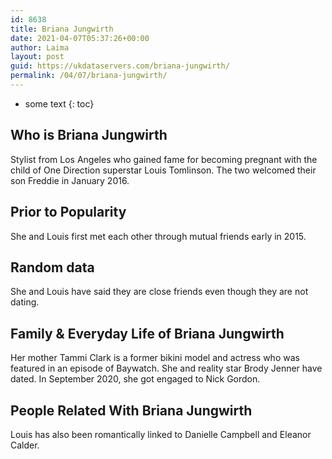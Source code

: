 ```yaml
---
id: 8638
title: Briana Jungwirth
date: 2021-04-07T05:37:26+00:00
author: Laima
layout: post
guid: https://ukdataservers.com/briana-jungwirth/
permalink: /04/07/briana-jungwirth/
---
```


* some text
{: toc}


## Who is Briana Jungwirth
                  
                  
                  
Stylist from Los Angeles who gained fame for becoming pregnant with the child of One Direction superstar Louis Tomlinson. The two welcomed their son Freddie in January 2016.
                  
              
            
              
            
                
                
                
## Prior to Popularity
                  
                  
                  
She and Louis first met each other through mutual friends early in 2015.
                  
              
            
              
            
                
                
                
## Random data
                  
                  
                  
She and Louis have said they are close friends even though they are not dating.
                  
              
            
              
            
                
                
                
## Family & Everyday Life of Briana Jungwirth
                  
                  
                  
Her mother Tammi Clark is a former bikini model and actress who was featured in an episode of Baywatch. She and reality star Brody Jenner have dated. In September 2020, she got engaged to Nick Gordon.
                  
              
            
              
            
                
                
                
## People Related With Briana Jungwirth
                  
                  
                  
Louis has also been romantically linked to Danielle Campbell and Eleanor Calder.
                  
              
            
              
            
                
              
            
              
              
            
            
              
            
          
          
          